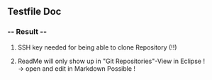 ## Testfile Doc 

### -- Result --

1) SSH key needed for being able to clone Repository (!!)
  
2) ReadMe will only show up in "Git Repositories"-View in Eclipse !   
-> open and edit in Markdown Possible !  
